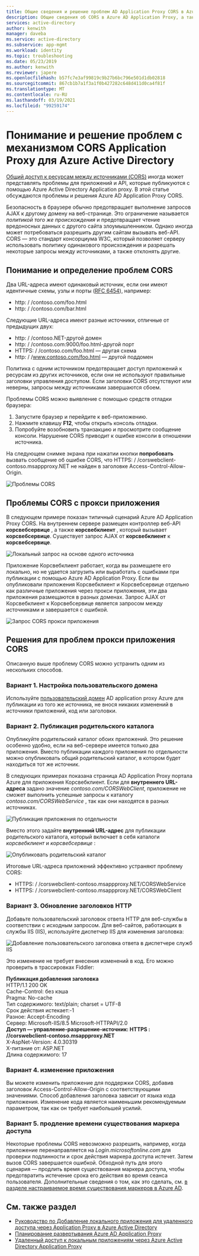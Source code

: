 ```yaml
---
title: Общие сведения и решение проблем AD Application Proxy CORS в Azure
description: Общие сведения об CORS в Azure AD Application Proxy, а также о том, как выявление и устранение проблем CORS.
services: active-directory
author: kenwith
manager: daveba
ms.service: active-directory
ms.subservice: app-mgmt
ms.workload: identity
ms.topic: troubleshooting
ms.date: 05/23/2019
ms.author: kenwith
ms.reviewer: japere
ms.openlocfilehash: b57fc7e3af99819c9b27b6bc796e501d1db02818
ms.sourcegitcommit: 867cb1b7a1f3a1f0b427282c648d411d0ca4f81f
ms.translationtype: MT
ms.contentlocale: ru-RU
ms.lasthandoff: 03/19/2021
ms.locfileid: "99259174"
---
```

# <a name="understand-and-solve-azure-active-directory-application-proxy-cors-issues"></a>Понимание и решение проблем с механизмом CORS Application Proxy для Azure Active Directory

[Общий доступ к ресурсам между источниками (CORS)](https://www.w3.org/TR/cors/) иногда может представлять проблемы для приложений и API, которые публикуются с помощью Azure Active Directory Application proxy. В этой статье обсуждаются проблемы и решения Azure AD Application Proxy CORS.

Безопасность в браузере обычно предотвращает выполнение запросов AJAX к другому домену на веб-странице. Это ограничение называется *политикой того же происхождения* и предотвращает чтение вредоносных данных с другого сайта злоумышленником. Однако иногда может потребоваться разрешить другим сайтам вызывать веб-API. CORS — это стандарт консорциума W3C, который позволяет серверу использовать политику одинакового происхождения и разрешать некоторые запросы между источниками, а также отклонять другие.

## <a name="understand-and-identify-cors-issues"></a>Понимание и определение проблем CORS

Два URL-адреса имеют одинаковый источник, если они имеют идентичные схемы, узлы и порты ([RFC 6454](https://tools.ietf.org/html/rfc6454)), например:

-   http: \/ /contoso.com/foo.html
-   http: \/ /contoso.com/bar.html

Следующие URL-адреса имеют разные источники, отличные от предыдущих двух:

-   http: \/ /contoso.NET-другой домен
-   http: \/ /contoso.com:9000/foo.html-другой порт
-   HTTPS: \/ /contoso.com/foo.html — другая схема
-   http: \/ /www.contoso.com/foo.html — другой поддомен

Политика с одним источником предотвращает доступ приложений к ресурсам из других источников, если они не используют правильные заголовки управления доступом. Если заголовки CORS отсутствуют или неверны, запросы между источниками завершаются сбоем. 

Проблемы CORS можно выявление с помощью средств отладки браузера:

1. Запустите браузер и перейдите к веб-приложению.
1. Нажмите клавишу **F12**, чтобы открыть консоль отладки.
1. Попробуйте возобновить транзакцию и просмотрите сообщение консоли. Нарушение CORS приводит к ошибке консоли в отношении источника.

На следующем снимке экрана при нажатии кнопки **попробовать** вызвать сообщение об ошибке CORS, что HTTPS: \/ /corswebclient-contoso.msappproxy.NET не найден в заголовке Access-Control-Allow-Origin.

![Проблемы CORS](./media/application-proxy-understand-cors-issues/image3.png)

## <a name="cors-challenges-with-application-proxy"></a>Проблемы CORS с прокси приложения

В следующем примере показан типичный сценарий Azure AD Application Proxy CORS. На внутреннем сервере размещен контроллер веб-API **корсвебсервице** , а также **корсвебклиент** , который вызывает **корсвебсервице**. Существует запрос AJAX от **корсвебклиент** к **корсвебсервице**.

![Локальный запрос на основе одного источника](./media/application-proxy-understand-cors-issues/image1.png)

Приложение Корсвебклиент работает, когда вы размещаете его локально, но не удается загрузить или выработать с ошибками при публикации с помощью Azure AD Application Proxy. Если вы опубликовали приложения Корсвебклиент и Корсвебсервице отдельно как различные приложения через прокси приложения, эти два приложения размещаются в разных доменах. Запрос AJAX от Корсвебклиент к Корсвебсервице является запросом между источниками и завершается с ошибкой.

![Запрос CORS прокси приложения](./media/application-proxy-understand-cors-issues/image2.png)

## <a name="solutions-for-application-proxy-cors-issues"></a>Решения для проблем прокси приложения CORS

Описанную выше проблему CORS можно устранить одним из нескольких способов.

### <a name="option-1-set-up-a-custom-domain"></a>Вариант 1. Настройка пользовательского домена

Используйте [пользовательский домен](./application-proxy-configure-custom-domain.md) AD application proxy Azure для публикации из того же источника, не внося никаких изменений в источники приложений, код или заголовки. 

### <a name="option-2-publish-the-parent-directory"></a>Вариант 2. Публикация родительского каталога

Опубликуйте родительский каталог обоих приложений. Это решение особенно удобно, если на веб-сервере имеется только два приложения. Вместо публикации каждого приложения по отдельности можно опубликовать общий родительский каталог, в котором будет находиться тот же источник.

В следующих примерах показана страница AD Application Proxy портала Azure для приложения Корсвебклиент.  Если для **внутреннего URL-адреса** задано значение *contoso.com/CORSWebClient*, приложение не сможет выполнить успешные запросы к каталогу *contoso.com/CORSWebService* , так как они находятся в разных источниках. 

![Публикация приложения по отдельности](./media/application-proxy-understand-cors-issues/image4.png)

Вместо этого задайте **внутренний URL-адрес** для публикации родительского каталога, который включает в себя каталоги *корсвебклиент* и *корсвебсервице* :

![Опубликовать родительский каталог](./media/application-proxy-understand-cors-issues/image5.png)

Итоговые URL-адреса приложений эффективно устраняют проблему CORS:

- HTTPS: \/ /corswebclient-contoso.msappproxy.NET/CORSWebService
- HTTPS: \/ /corswebclient-contoso.msappproxy.NET/CORSWebClient

### <a name="option-3-update-http-headers"></a>Вариант 3. Обновление заголовков HTTP

Добавьте пользовательский заголовок ответа HTTP для веб-службы в соответствии с исходным запросом. Для веб-сайтов, работающих в службы IIS (IIS), используйте диспетчер IIS для изменения заголовка:

![Добавление пользовательского заголовка ответа в диспетчере служб IIS](./media/application-proxy-understand-cors-issues/image6.png)

Это изменение не требует внесения изменений в код. Его можно проверить в трассировках Fiddler:

**Публикация добавления заголовка**\
HTTP/1.1 200 OK \
Cache-Control: без кэша \
Pragma: No-cache \
Тип содержимого: text/plain; charset = UTF-8 \
Срок действия истекает:-1 \
Разное: Accept-Encoding \
Сервер: Microsoft-IIS/8.5 Microsoft-HTTPAPI/2.0 \
**Доступ — управление-разрешение-источник: HTTPS \: //corswebclient-contoso.msappproxy.NET**\
X-AspNet-Version: 4.0.30319 \
X-питание от: ASP.NET \
Длина содержимого: 17

### <a name="option-4-modify-the-app"></a>Вариант 4. изменение приложения

Вы можете изменить приложение для поддержки CORS, добавив заголовок Access-Control-Allow-Origin с соответствующими значениями. Способ добавления заголовка зависит от языка кода приложения. Изменение кода является наименьшим рекомендуемым параметром, так как он требует наибольшей усилий.

### <a name="option-5-extend-the-lifetime-of-the-access-token"></a>Вариант 5. продление времени существования маркера доступа

Некоторые проблемы CORS невозможно разрешить, например, когда приложение перенаправляется на *Login.microsoftonline.com* для проверки подлинности и срок действия маркера доступа истечет. Затем вызов CORS завершается ошибкой. Обходной путь для этого сценария — продлить время существования маркера доступа, чтобы предотвратить истечение срока его действия во время сеанса пользователя. Дополнительные сведения о том, как это сделать, см. [в разделе настраиваемое время существования маркеров в Azure AD](../develop/active-directory-configurable-token-lifetimes.md).

## <a name="see-also"></a>См. также раздел
- [Руководство по Добавление локального приложения для удаленного доступа через Application Proxy в Azure Active Directory](application-proxy-add-on-premises-application.md) 
- [Планирование развертывания Azure AD Application Proxy](application-proxy-deployment-plan.md) 
- [Удаленный доступ к локальным приложениям через Azure Active Directory Application Proxy](application-proxy.md)